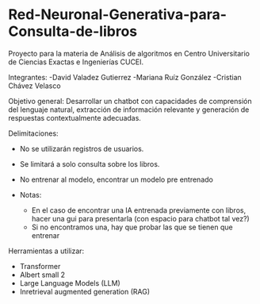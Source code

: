 # Red-Neuronal-Generativa-para-Consulta-de-libros
Proyecto para la materia de Análisis de algoritmos en Centro Universitario de Ciencias Exactas e Ingenierías CUCEI. 

Integrantes:
-David Valadez Gutierrez
-Mariana Ruíz González
-Cristian Chávez Velasco


Objetivo general:
Desarrollar un chatbot con capacidades de comprensión del lenguaje natural, extracción de información relevante y generación de respuestas contextualmente adecuadas.


Delimitaciones:
- No se utilizarán registros de usuarios.
- Se limitará a solo consulta sobre los libros.
- No entrenar al modelo, encontrar un modelo pre entrenado
 
- Notas:
     - En el caso de encontrar una IA entrenada previamente con libros, hacer una gui para presentarla (con espacio para chatbot tal vez?)
     - Si no encontramos una, hay que probar las que se tienen que entrenar


Herramientas a utilizar:
- Transformer 
- Albert small 2
- Large Language Models (LLM)
- Inretrieval augmented generation (RAG)
